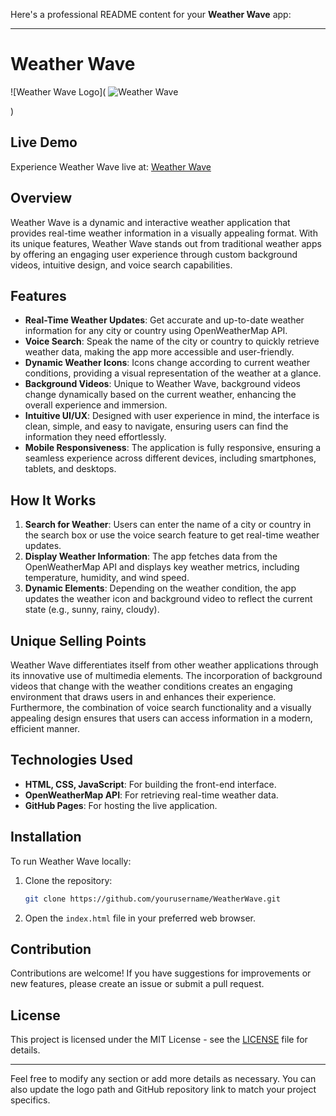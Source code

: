 Here's a professional README content for your **Weather Wave** app:

---

# Weather Wave

![Weather Wave Logo](
![Weather Wave](https://github.com/user-attachments/assets/e9a70b67-eb1b-4099-92a0-67f5991de7fe)



)  <!-- Update with your logo path -->

## Live Demo
Experience Weather Wave live at: [Weather Wave](https://ananyamohanty027.github.io/WeatherWave/)

## Overview
Weather Wave is a dynamic and interactive weather application that provides real-time weather information in a visually appealing format. With its unique features, Weather Wave stands out from traditional weather apps by offering an engaging user experience through custom background videos, intuitive design, and voice search capabilities.

## Features
- **Real-Time Weather Updates**: Get accurate and up-to-date weather information for any city or country using OpenWeatherMap API.
- **Voice Search**: Speak the name of the city or country to quickly retrieve weather data, making the app more accessible and user-friendly.
- **Dynamic Weather Icons**: Icons change according to current weather conditions, providing a visual representation of the weather at a glance.
- **Background Videos**: Unique to Weather Wave, background videos change dynamically based on the current weather, enhancing the overall experience and immersion.
- **Intuitive UI/UX**: Designed with user experience in mind, the interface is clean, simple, and easy to navigate, ensuring users can find the information they need effortlessly.
- **Mobile Responsiveness**: The application is fully responsive, ensuring a seamless experience across different devices, including smartphones, tablets, and desktops.

## How It Works
1. **Search for Weather**: Users can enter the name of a city or country in the search box or use the voice search feature to get real-time weather updates.
2. **Display Weather Information**: The app fetches data from the OpenWeatherMap API and displays key weather metrics, including temperature, humidity, and wind speed.
3. **Dynamic Elements**: Depending on the weather condition, the app updates the weather icon and background video to reflect the current state (e.g., sunny, rainy, cloudy).

## Unique Selling Points
Weather Wave differentiates itself from other weather applications through its innovative use of multimedia elements. The incorporation of background videos that change with the weather conditions creates an engaging environment that draws users in and enhances their experience. Furthermore, the combination of voice search functionality and a visually appealing design ensures that users can access information in a modern, efficient manner.

## Technologies Used
- **HTML, CSS, JavaScript**: For building the front-end interface.
- **OpenWeatherMap API**: For retrieving real-time weather data.
- **GitHub Pages**: For hosting the live application.

## Installation
To run Weather Wave locally:
1. Clone the repository:
   ```bash
   git clone https://github.com/yourusername/WeatherWave.git
   ```
2. Open the `index.html` file in your preferred web browser.

## Contribution
Contributions are welcome! If you have suggestions for improvements or new features, please create an issue or submit a pull request.

## License
This project is licensed under the MIT License - see the [LICENSE](LICENSE) file for details.

---

Feel free to modify any section or add more details as necessary. You can also update the logo path and GitHub repository link to match your project specifics.

